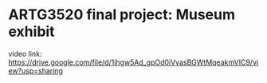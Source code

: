 # ARTG3520 final project: Museum exhibit
video link: https://drive.google.com/file/d/1ihgw5Ad_gpOd0iVvasBGWtMqeakmVIC9/view?usp=sharing
<br>
